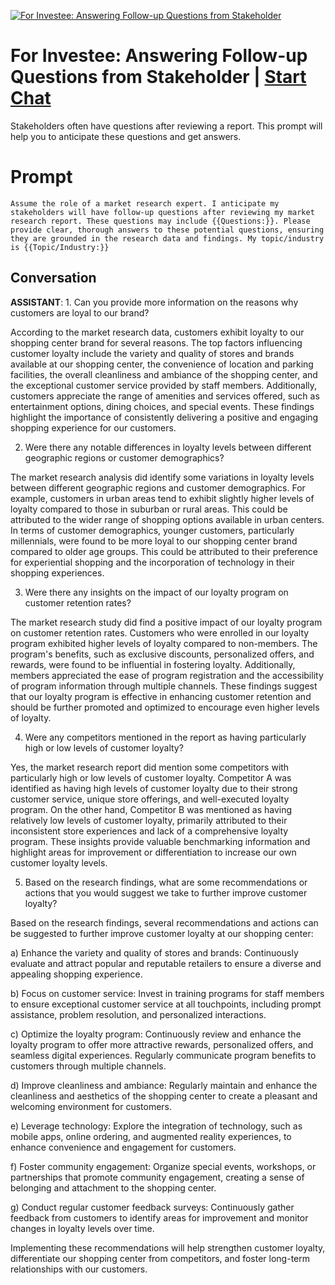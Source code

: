
[![For Investee: Answering Follow-up Questions from Stakeholder](https://flow-prompt-covers.s3.us-west-1.amazonaws.com/icon/minimalist/mini_6.png)](https://gptcall.net/chat.html?data=%7B%22contact%22%3A%7B%22id%22%3A%22-OyH8QNzgx8wWErXsC9a1%22%2C%22flow%22%3Atrue%7D%7D)
# For Investee: Answering Follow-up Questions from Stakeholder | [Start Chat](https://gptcall.net/chat.html?data=%7B%22contact%22%3A%7B%22id%22%3A%22-OyH8QNzgx8wWErXsC9a1%22%2C%22flow%22%3Atrue%7D%7D)
Stakeholders often have questions after reviewing a report. This prompt will help you to anticipate these questions and get answers. 



# Prompt

```
Assume the role of a market research expert. I anticipate my stakeholders will have follow-up questions after reviewing my market research report. These questions may include {{Questions:}}. Please provide clear, thorough answers to these potential questions, ensuring they are grounded in the research data and findings. My topic/industry is {{Topic/Industry:}}
```

## Conversation

**ASSISTANT**: 1. Can you provide more information on the reasons why customers are loyal to our brand?



According to the market research data, customers exhibit loyalty to our shopping center brand for several reasons. The top factors influencing customer loyalty include the variety and quality of stores and brands available at our shopping center, the convenience of location and parking facilities, the overall cleanliness and ambiance of the shopping center, and the exceptional customer service provided by staff members. Additionally, customers appreciate the range of amenities and services offered, such as entertainment options, dining choices, and special events. These findings highlight the importance of consistently delivering a positive and engaging shopping experience for our customers.



2. Were there any notable differences in loyalty levels between different geographic regions or customer demographics?



The market research analysis did identify some variations in loyalty levels between different geographic regions and customer demographics. For example, customers in urban areas tend to exhibit slightly higher levels of loyalty compared to those in suburban or rural areas. This could be attributed to the wider range of shopping options available in urban centers. In terms of customer demographics, younger customers, particularly millennials, were found to be more loyal to our shopping center brand compared to older age groups. This could be attributed to their preference for experiential shopping and the incorporation of technology in their shopping experiences.



3. Were there any insights on the impact of our loyalty program on customer retention rates?



The market research study did find a positive impact of our loyalty program on customer retention rates. Customers who were enrolled in our loyalty program exhibited higher levels of loyalty compared to non-members. The program's benefits, such as exclusive discounts, personalized offers, and rewards, were found to be influential in fostering loyalty. Additionally, members appreciated the ease of program registration and the accessibility of program information through multiple channels. These findings suggest that our loyalty program is effective in enhancing customer retention and should be further promoted and optimized to encourage even higher levels of loyalty.



4. Were any competitors mentioned in the report as having particularly high or low levels of customer loyalty?



Yes, the market research report did mention some competitors with particularly high or low levels of customer loyalty. Competitor A was identified as having high levels of customer loyalty due to their strong customer service, unique store offerings, and well-executed loyalty program. On the other hand, Competitor B was mentioned as having relatively low levels of customer loyalty, primarily attributed to their inconsistent store experiences and lack of a comprehensive loyalty program. These insights provide valuable benchmarking information and highlight areas for improvement or differentiation to increase our own customer loyalty levels.



5. Based on the research findings, what are some recommendations or actions that you would suggest we take to further improve customer loyalty?



Based on the research findings, several recommendations and actions can be suggested to further improve customer loyalty at our shopping center:



a) Enhance the variety and quality of stores and brands: Continuously evaluate and attract popular and reputable retailers to ensure a diverse and appealing shopping experience.



b) Focus on customer service: Invest in training programs for staff members to ensure exceptional customer service at all touchpoints, including prompt assistance, problem resolution, and personalized interactions.



c) Optimize the loyalty program: Continuously review and enhance the loyalty program to offer more attractive rewards, personalized offers, and seamless digital experiences. Regularly communicate program benefits to customers through multiple channels.



d) Improve cleanliness and ambiance: Regularly maintain and enhance the cleanliness and aesthetics of the shopping center to create a pleasant and welcoming environment for customers.



e) Leverage technology: Explore the integration of technology, such as mobile apps, online ordering, and augmented reality experiences, to enhance convenience and engagement for customers.



f) Foster community engagement: Organize special events, workshops, or partnerships that promote community engagement, creating a sense of belonging and attachment to the shopping center.



g) Conduct regular customer feedback surveys: Continuously gather feedback from customers to identify areas for improvement and monitor changes in loyalty levels over time.



Implementing these recommendations will help strengthen customer loyalty, differentiate our shopping center from competitors, and foster long-term relationships with our customers.



